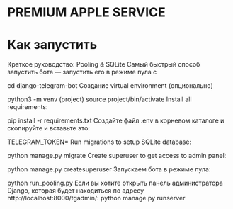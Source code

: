 # PREMIUM APPLE SERVICE

# Как запустить
Краткое руководство: Pooling & SQLite
Самый быстрый способ запустить бота — запустить его в режиме пула с

cd django-telegram-bot
Создание virtual environment (опционально)

python3 -m venv (project)
source project/bin/activate
Install all requirements:

pip install -r requirements.txt
Создайте файл .env в корневом каталоге и скопируйте и вставьте это:


TELEGRAM_TOKEN=<ENTER YOUR TELEGRAM TOKEN HERE>
Run migrations to setup SQLite database:

python manage.py migrate
Create superuser to get access to admin panel:

python manage.py createsuperuser
Запускаем бота в режиме пула:

python run_pooling.py 
Если вы хотите открыть панель администратора Django, которая будет находиться по адресу http://localhost:8000/tgadmin/:
python manage.py runserver


